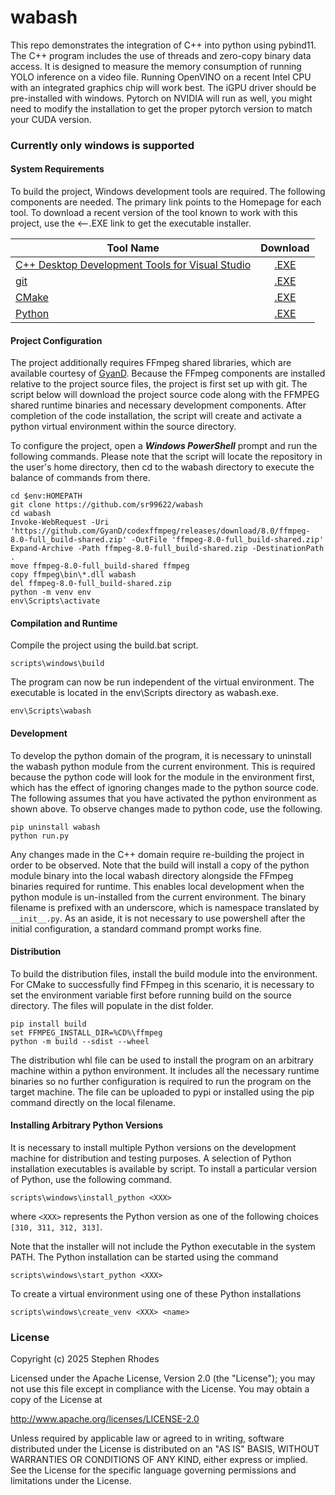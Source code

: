 # wabash

This repo demonstrates the integration of C++ into python using pybind11. The C++ program includes the use of threads and zero-copy binary data access. It is designed to measure the memory consumption of running YOLO inference on a video file. Running OpenVINO on a recent Intel CPU with an integrated graphics chip will work best. The iGPU driver should be pre-installed with windows. Pytorch on NVIDIA will run as well, you might need to modify the installation to get the proper pytorch version to match your CUDA version.

### Currently only windows is supported

#### System Requirements

To build the project, Windows development tools are required. The following components are needed. The primary link points to the Homepage for each tool. To download a recent version of the tool known to work with this project, use the <--.EXE link to get the executable installer.

   | Tool Name | Download |
   |-----------|:--------:|
   |[C++ Desktop Development Tools for Visual Studio](https://visualstudio.microsoft.com/downloads/) | [.EXE](https://aka.ms/vs/17/release/vs_BuildTools.exe) |
   |[git](https://git-scm.com/install/windows) | [.EXE](https://github.com/git-for-windows/git/releases/download/v2.51.2.windows.1/Git-2.51.2-64-bit.exe) |
   |[CMake](https://cmake.org/download/) | [.EXE](https://github.com/Kitware/CMake/releases/download/v4.2.0-rc2/cmake-4.2.0-rc2-windows-x86_64.msi) |
   |[Python](https://www.python.org/downloads/windows/) | [.EXE](https://www.python.org/ftp/python/3.13.9/python-3.13.9-amd64.exe) |

#### Project Configuration

The project additionally requires FFmpeg shared libraries, which are available courtesy of [GyanD](https://github.com/GyanD/codexffmpeg). Because the FFmpeg components are installed relative to the project source files, the project is first set up with git. The script below will download the project source code along with the FFMPEG shared runtime binaries and necessary development components. After completion of the code installation, the script will create and activate a python virtual environment within the source directory.

To configure the project, open a ***Windows PowerShell*** prompt and run the following commands. Please note that the script will locate the repository in the user's home directory, then cd to the wabash directory to execute the balance of commands from there.

```
cd $env:HOMEPATH
git clone https://github.com/sr99622/wabash
cd wabash
Invoke-WebRequest -Uri 'https://github.com/GyanD/codexffmpeg/releases/download/8.0/ffmpeg-8.0-full_build-shared.zip' -OutFile 'ffmpeg-8.0-full_build-shared.zip'
Expand-Archive -Path ffmpeg-8.0-full_build-shared.zip -DestinationPath .
move ffmpeg-8.0-full_build-shared ffmpeg
copy ffmpeg\bin\*.dll wabash
del ffmpeg-8.0-full_build-shared.zip
python -m venv env
env\Scripts\activate
```

#### Compilation and Runtime

Compile the project using the build.bat script.

```
scripts\windows\build
```

The program can now be run independent of the virtual environment. The executable is located in the env\Scripts directory as wabash.exe.

```
env\Scripts\wabash
```

#### Development

To develop the python domain of the program, it is necessary to uninstall the wabash python module from the current environment. This is required because the python code will look for the module in the environment first, which has the effect of ignoring changes made to the python source code. The following assumes that you have activated the python environment as shown above. To observe changes made to python code, use the following.

```
pip uninstall wabash
python run.py
```

Any changes made in the C++ domain require re-building the project in order to be observed. Note that the build will install a copy of the python module binary into the local wabash directory alongside the FFmpeg binaries required for runtime. This enables local development when the python module is un-installed from the current environment. The binary filename is prefixed with an underscore, which is namespace translated by ```__init__.py```. As an aside, it is not necessary to use powershell after the initial configuration, a standard command prompt works fine.

#### Distribution

To build the distribution files, install the build module into the environment. For CMake to successfully find FFmpeg in this scenario, it is necessary to set the environment variable first before running build on the source directory. The files will populate in the dist folder.

```
pip install build
set FFMPEG_INSTALL_DIR=%CD%\ffmpeg
python -m build --sdist --wheel
```

The distribution whl file can be used to install the program on an arbitrary machine within a python environment. It includes all the necessary runtime binaries so no further configuration is required to run the program on the target machine. The file can be uploaded to pypi or installed using the pip command directly on the local filename. 

#### Installing Arbitrary Python Versions

It is necessary to install multiple Python versions on the development machine for distribution and testing purposes. A selection of Python installation executables is available by script. To install a particular version of Python, use the following command.

```
scripts\windows\install_python <XXX>
```

where `<XXX>` represents the Python version as one of the following choices `[310, 311, 312, 313]`.

Note that the installer will not include the Python executable in the system PATH. The Python installation can be started using the command

```
scripts\windows\start_python <XXX>
```

To create a virtual environment using one of these Python installations

```
scripts\windows\create_venv <XXX> <name>
```


### License

Copyright (c) 2025  Stephen Rhodes

Licensed under the Apache License, Version 2.0 (the "License");
you may not use this file except in compliance with the License.
You may obtain a copy of the License at

   http://www.apache.org/licenses/LICENSE-2.0

Unless required by applicable law or agreed to in writing, software
distributed under the License is distributed on an "AS IS" BASIS,
WITHOUT WARRANTIES OR CONDITIONS OF ANY KIND, either express or implied.
See the License for the specific language governing permissions and
limitations under the License.





